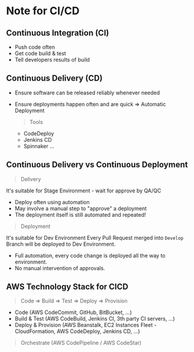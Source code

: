 # Note for CI/CD

## Continuous Integration (CI)

- Push code often
- Get code build & test
- Tell developers results of build

## Continuous Delivery (CD)

- Ensure software can be released reliably whenever needed
- Ensure deployments happen often and are quick
  => Automatic Deployment

  > Tools

  - CodeDeploy
  - Jenkins CD
  - Spinnaker
    ...

## Continuous Delivery vs Continuous Deployment

> Delivery

It's suitable for Stage Environment - wait for approve by QA/QC

- Deploy often using automation
- May involve a manual step to "approve" a deployment
- The deployment itself is still automated and repeated!

> Deployment

It's suitable for Dev Environment
Every Pull Request merged into `Develop` Branch will be deployed to Dev Environment.

- Full automation, every code change is deployed all the way to environment.
- No manual intervention of approvals.

## AWS Technology Stack for CICD

> Code => Build => Test => Deploy => Provision

- Code (AWS CodeCommit, GitHub, BitBucket, ...)
- Build & Test (AWS CodeBuild, Jenkins CI, 3th party CI servers, ...)
- Deploy & Provision (AWS Beanstalk, EC2 Instances Fleet - CloudFormation, AWS CodeDeploy, Jenkins CD, ...)

> Orchestrate (AWS CodePipeline / AWS CodeStar)
